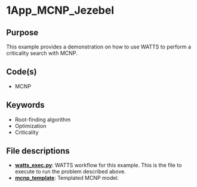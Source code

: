 # 1App_MCNP_Jezebel

## Purpose

This example provides a demonstration on how to use WATTS to perform a
criticality search with MCNP.

## Code(s)

- MCNP

## Keywords

- Root-finding algorithm
- Optimization
- Criticality

## File descriptions

- [__watts_exec.py__](watts_exec.py): WATTS workflow for this example. This is the file to execute to run the problem described above.
- [__mcnp_template__](mcnp_template): Templated MCNP model.
